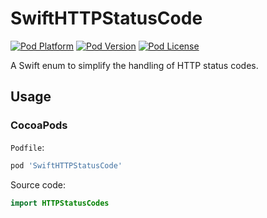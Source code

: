 # SwiftHTTPStatusCode
[![Pod Platform](http://img.shields.io/cocoapods/p/SwiftHTTPStatusCode.svg)](http://cocoadocs.org/docsets/SwiftHTTPStatusCode/)
[![Pod Version](http://img.shields.io/cocoapods/v/SwiftHTTPStatusCode.svg)](http://cocoadocs.org/docsets/SwiftHTTPStatusCode/)
[![Pod License](http://img.shields.io/cocoapods/l/SwiftHTTPStatusCode.svg)](http://opensource.org/licenses/MIT)

A Swift enum to simplify the handling of HTTP status codes.

## Usage

### CocoaPods
`Podfile`:
```ruby
pod 'SwiftHTTPStatusCode'
```
Source code:

```swift
import HTTPStatusCodes
```
